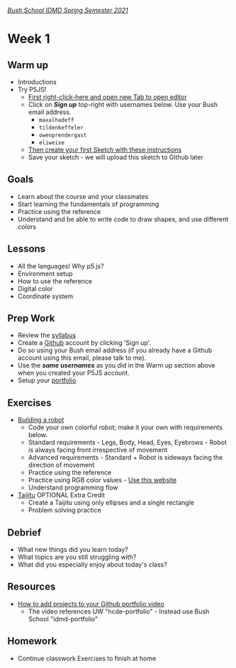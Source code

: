 [_Bush School IDMD Spring Semester 2021_](https://chandrunarayan.github.io/idmd/)

# Week 1


## Warm up
* Introductions
* Try P5JS!
  * [First right-click-here and open new Tab to open editor](https://editor.p5js.org)
  * Click on ___Sign up___ top-right with usernames below. Use your Bush email address.
     * `maxalhadeff`
     * `tildenkeffeler`
     * `owenprendergast`
     * `eliweise`  
  * [Then create your first Sketch with these instructions](https://p5js.org/get-started/#sketch)
  * Save your sketch - we will upload this sketch to Github later

## Goals
* Learn about the course and your classmates
* Start learning the fundamentals of programming
* Practice using the reference
* Understand and be able to write code to draw shapes, and use different colors

## Lessons
* All the languages! Why p5.js?
* Environment setup
* How to use the reference
* Digital color
* Coordinate system

## Prep Work
* Review the [syllabus](../../syllabus.md)
* Create a [Github](https://github.com/) account by clicking 'Sign up'.
* Do so using your Bush email address (if you already have a Github account using this email, please talk to me).
* Use the ***same usernames*** as you did in the Warm up section above when you created your P5JS account.
* Setup your [portfolio](portfolio.md)

## Exercises
* [Building a robot](exercises/robot.md) 
  * Code your own colorful robot; make it your own with requirements below.
  * Standard requirements - Legs, Body, Head, Eyes, Eyebrows - Robot is always facing front irrespective of movement
  * Advanced requirements - Standard + Robot is sideways facing the direction of movement
  * Practice using the reference
  * Practice using RGB color values - [Use this website](https://image-color.com)
  * Understand programming flow
* [Taijitu](exercises/taijitu.md) OPTIONAL Extra Credit  
  * Create a Taijitu using only ellipses and a single rectangle
  * Problem solving practice

## Debrief
* What new things did you learn today?
* What topics are you still struggling with?
* What did you especially enjoy about today's class?

## Resources
* [How to add projects to your Github portfolio video](https://youtu.be/M-bNnVwBHUY)
  * The video references UW "hcde-portfolio" - Instead use Bush School "idmd-portfolio"

## Homework
* Continue classwork Exercises to finish at home